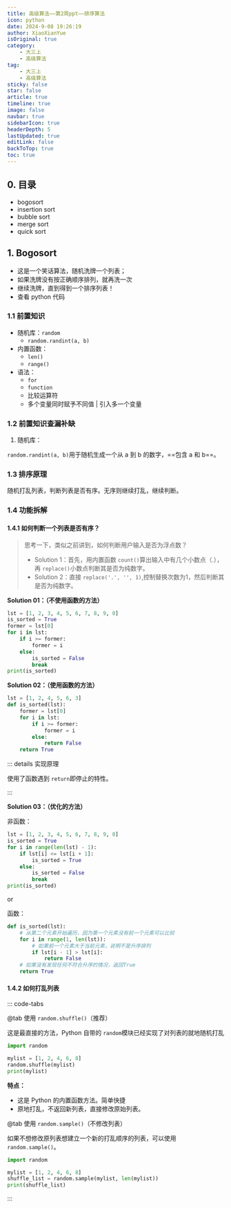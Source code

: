 ```yaml
---
title: 高级算法——第2周ppt——排序算法
icon: python
date: 2024-9-08 19:26:19
author: XiaoXianYue
isOriginal: true
category: 
    - 大三上
    - 高级算法
tag:
    - 大三上
    - 高级算法
sticky: false
star: false
article: true
timeline: true
image: false
navbar: true
sidebarIcon: true
headerDepth: 5
lastUpdated: true
editLink: false
backToTop: true
toc: true
---
```


## 0. 目录

- bogosort
- insertion sort
- bubble sort
- merge sort
- quick sort



## 1. Bogosort

- 这是一个笑话算法，随机洗牌一个列表； 
- 如果洗牌没有按正确顺序排列，就再洗一次  
- 继续洗牌，直到得到一个排序列表！
- 查看 python 代码

### 1.1 前置知识

- 随机库：`random`
    - `random.randint(a, b)`
- 内置函数：
    - `len()`    
    - `range()`
- 语法：
    - `for`
    - `function`
    - 比较运算符
    - 多个变量同时赋予不同值 | 引入多一个变量

### 1.2 前置知识查漏补缺

1. 随机库：

`random.randint(a, b)`用于随机生成一个从 a 到 b 的数字，==包含 a 和 b==。

### 1.3 排序原理

随机打乱列表，判断列表是否有序。无序则继续打乱，继续判断。

### 1.4 功能拆解

#### 1.4.1 如何判断一个列表是否有序？

> 思考一下，类似之前讲到，如何判断用户输入是否为浮点数？
>
> - Solution 1：首先，用内置函数 `count()`算出输入中有几个小数点（.），再 `replace()`小数点判断其是否为纯数字。
> - Solution 2：直接 `replace('.', '', 1)`,控制替换次数为1，然后判断其是否为纯数字。

**Solution 01：（不使用函数的方法）**

```python
lst = [1, 2, 3, 4, 5, 6, 7, 8, 9, 0]
is_sorted = True
former = lst[0]
for i in lst:
    if i >= former:
        former = i
    else:
        is_sorted = False
        break
print(is_sorted)
```



**Solution 02：（使用函数的方法）**

```python
lst = [1, 2, 4, 5, 6, 3]
def is_sorted(lst):
    former = lst[0]
    for i in lst:
        if i >= former:
            former = i
        else:
            return False
    return True
```

::: details 实现原理

使用了函数遇到 `return`即停止的特性。

:::



**Solution 03：（优化的方法）**

非函数：

```python
lst = [1, 2, 3, 4, 5, 6, 7, 8, 9, 0]
is_sorted = True
for i in range(len(lst) - 1):
    if lst[i] <= lst[i + 1]:
        is_sorted = True
    else:
        is_sorted = False
        break
print(is_sorted)
```

or

函数：

```python
def is_sorted(lst):
    # 从第二个元素开始遍历，因为第一个元素没有前一个元素可以比较
    for i in range(1, len(lst)):
        # 如果前一个元素大于当前元素，说明不是升序排列
        if lst[i - 1] > lst[i]:
            return False
    # 如果没有发现任何不符合升序的情况，返回True
    return True
```



#### 1.4.2 如何打乱列表

::: code-tabs

@tab 使用 `random.shuffle()`（推荐）

这是最直接的方法，Python 自带的 `random`模块已经实现了对列表的就地随机打乱

```python
import random

mylist = [1, 2, 4, 6, 8]
random.shuffle(mylist)
print(mylist)
```

**特点：**

- 这是 Python 的内置函数方法。简单快捷
- 原地打乱，不返回新列表，直接修改原始列表。



@tab 使用 `random.sample()`（不修改列表）

如果不想修改原列表想建立一个新的打乱顺序的列表，可以使用 `random.sample()`。

```python
import random

mylist = [1, 2, 4, 6, 8]
shuffle_list = random.sample(mylist, len(mylist))
print(shuffle_list)
```

:::











